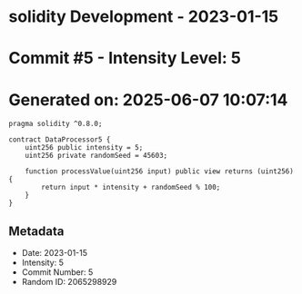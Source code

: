 ﻿# solidity Development - 2023-01-15
# Commit #5 - Intensity Level: 5
# Generated on: 2025-06-07 10:07:14
```solidity
pragma solidity ^0.8.0;

contract DataProcessor5 {
    uint256 public intensity = 5;
    uint256 private randomSeed = 45603;

    function processValue(uint256 input) public view returns (uint256) {
        return input * intensity + randomSeed % 100;
    }
}
```
## Metadata
- Date: 2023-01-15
- Intensity: 5
- Commit Number: 5
- Random ID: 2065298929
